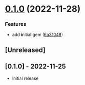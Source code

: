 # [0.1.0](https://github.com/printspeak/ps-commons/compare/v0.0.1...v0.1.0) (2022-11-28)


### Features

* add initial gem ([6a31048](https://github.com/printspeak/ps-commons/commit/6a310486f7c0e94b9a28177134a51be36ea1d607))

## [Unreleased]

## [0.1.0] - 2022-11-25

- Initial release
